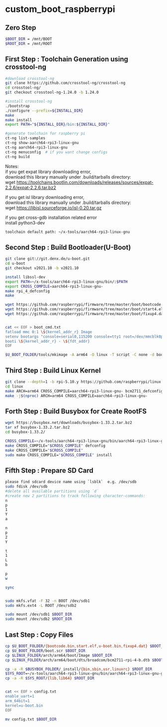 # custom_boot_raspberrypi

## Zero Step

```sh
$BOOT_DIR = /mnt/BOOT
$ROOT_DIR = /mnt/ROOT
```

## First Step : Toolchain Generation using crosstool-ng
```sh
#download crosstool-ng
git clone https://github.com/crosstool-ng/crosstool-ng
cd crosstool-ng/
git checkout crosstool-ng-1.24.0 -b 1.24.0

#install crosstool-ng
./bootstrap
./configure --prefix=${INSTALL_DIR}
make
make install
export PATH="${INSTALL_DIR}/bin:${INSTALL_DIR}"

#generate toolchain for raspberry pi 
ct-ng list-samples
ct-ng show-aarch64-rpi3-linux-gnu
ct-ng aarch64-rpi3-linux-gnu
ct-ng menuconfig  # if you want change configs
ct-ng build
```

Notes: \
if you get expat library downloading error, \
download this library manually under .build/tarballs directory: \
wget https://toolchains.bootlin.com/downloads/releases/sources/expat-2.2.6/expat-2.2.6.tar.bz2

if you get isl library downloading error, \
download this library manually under .build/tarballs directory: \
wget https://libisl.sourceforge.io/isl-0.20.tar.gz

if you get cross-gdb installation related error \
install python3-dev

```sh
toolchain default path: ~/x-tools/aarch64-rpi3-linux-gnu
```

## Second Step : Build Bootloader(U-Boot)
```sh
git clone git://git.denx.de/u-boot.git
cd u-boot
git checkout v2021.10 -b v2021.10

install libssl-dev
export PATH=~/x-tools/aarch64-rpi3-linux-gnu/bin/:$PATH
export CROSS_COMPILE=aarch64-rpi3-linux-gnu-
make rpi_4_defconfig
make

wget https://github.com/raspberrypi/firmware/tree/master/boot/bootcode.bin
wget https://github.com/raspberrypi/firmware/tree/master/boot/start4.elf
wget https://github.com/raspberrypi/firmware/tree/master/boot/fixup4.dat


cat << EOF > boot_cmd.txt
fatload mmc 0:1 \${kernel_addr_r} Image
setenv bootargs "console=serial0,115200 console=tty1 root=/dev/mmcblk0p2 rw rootwait init=/bin/sh"
booti \${kernel_addr_r} - \${fdt_addr}
EOF

$U_BOOT_FOLDER/tools/mkimage -A arm64 -O linux -T script -C none -d boot_cmd.txt boot.scr

```

## Third Step : Build Linux Kernel
```sh
git clone --depth=1 -b rpi-5.10.y https://github.com/raspberrypi/linux.git
cd linux
make ARCH=arm64 CROSS_COMPILE=aarch64-rpi3-linux-gnu- bcm2711_defconfig
make -j$(nproc) ARCH=arm64 CROSS_COMPILE=aarch64-rpi3-linux-gnu-
```

## Forth Step : Build Busybox for Create RootFS
```sh
wget https://busybox.net/downloads/busybox-1.33.2.tar.bz2
tar xf busybox-1.33.2.tar.bz2
cd busybox-1.33.2/

CROSS_COMPILE=~/x-tools/aarch64-rpi3-linux-gnu/bin/aarch64-rpi3-linux-gnu-
make CROSS_COMPILE="$CROSS_COMPILE" defconfig
make CROSS_COMPILE="$CROSS_COMPILE"
sudo make CROSS_COMPILE="$CROSS_COMPILE" install
```

## Fifth Step : Prepare SD Card
```sh
please find sdcard device name using `lsblk`  e.g. /dev/sdb
sudo fdisk /dev/sdb
#delete all available partitions using `d`
#create new 2 partitions to track following character-commands:
n
p
1
Y
a

n
p
2
Y

t
1
L
b

p 
w

sync


sudo mkfs.vfat -F 32 -n BOOT /dev/sdb1
sudo mkfs.ext4 -L ROOT /dev/sdb2

sudo mount /dev/sdb1 $BOOT_DIR
sudo mount /dev/sdb2 $ROOT_DIR

```

## Last Step : Copy Files
```sh
cp $U_BOOT_FOLDER/{bootcode.bin,start.elf,u-boot.bin,fixup4.dat} $BOOT_DIR
cp $U_BOOT_FOLDER/boot.scr $BOOT_DIR
cp $LINUX_FOLDER/arch/arm64/boot/Image $BOOT_DIR
cp $LINUX_FOLDER/arch/arm64/boot/dts/broadcom/bcm2711-rpi-4-b.dtb $BOOT_DIR

cp -a -R $BUSYBOX_FOLDER/_install/{bin,sbin,usr,linuxrc} $ROOT_DIR
$SYS_ROOT=~/x-tools/aarch64-rpi3-linux-gnu/bin/aarch64-rpi3-linux-gnu-g++ -print-sysroot
cp -a -R $SYS_ROOT/{lib,lib64} $ROOT_DIR


cat << EOF > config.txt
enable_uart=1
arm_64bit=1
kernel=u-boot.bin
EOF

mv config.txt $BOOT_DIR
```
